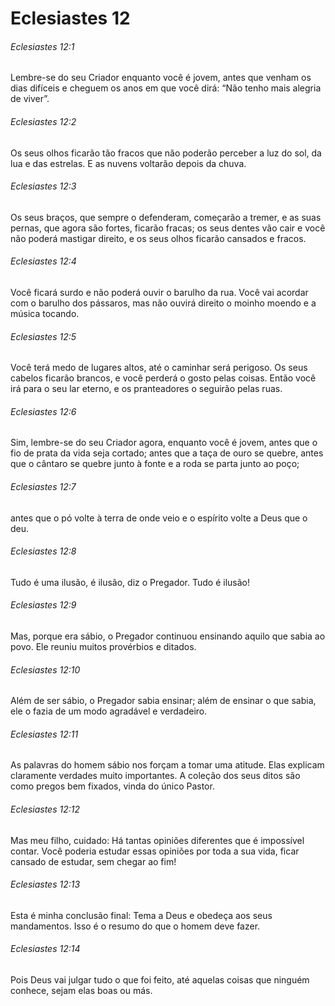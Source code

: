 # Eclesiastes 12

###### Eclesiastes 12:1

Lembre-se do seu Criador enquanto você é jovem, antes que venham os dias difíceis e cheguem os anos em que você dirá: “Não tenho mais alegria de viver”.

###### Eclesiastes 12:2

Os seus olhos ficarão tão fracos que não poderão perceber a luz do sol, da lua e das estrelas. E as nuvens voltarão depois da chuva.

###### Eclesiastes 12:3

Os seus braços, que sempre o defenderam, começarão a tremer, e as suas pernas, que agora são fortes, ficarão fracas; os seus dentes vão cair e você não poderá mastigar direito, e os seus olhos ficarão cansados e fracos.

###### Eclesiastes 12:4

Você ficará surdo e não poderá ouvir o barulho da rua. Você vai acordar com o barulho dos pássaros, mas não ouvirá direito o moinho moendo e a música tocando.

###### Eclesiastes 12:5

Você terá medo de lugares altos, até o caminhar será perigoso. Os seus cabelos ficarão brancos, e você perderá o gosto pelas coisas. Então você irá para o seu lar eterno, e os pranteadores o seguirão pelas ruas.

###### Eclesiastes 12:6

Sim, lembre-se do seu Criador agora, enquanto você é jovem, antes que o fio de prata da vida seja cortado; antes que a taça de ouro se quebre, antes que o cântaro se quebre junto à fonte e a roda se parta junto ao poço;

###### Eclesiastes 12:7

antes que o pó volte à terra de onde veio e o espírito volte a Deus que o deu.

###### Eclesiastes 12:8

Tudo é uma ilusão, é ilusão, diz o Pregador. Tudo é ilusão!

###### Eclesiastes 12:9

Mas, porque era sábio, o Pregador continuou ensinando aquilo que sabia ao povo. Ele reuniu muitos provérbios e ditados.

###### Eclesiastes 12:10

Além de ser sábio, o Pregador sabia ensinar; além de ensinar o que sabia, ele o fazia de um modo agradável e verdadeiro.

###### Eclesiastes 12:11

As palavras do homem sábio nos forçam a tomar uma atitude. Elas explicam claramente verdades muito importantes. A coleção dos seus ditos são como pregos bem fixados, vinda do único Pastor.

###### Eclesiastes 12:12

Mas meu filho, cuidado: Há tantas opiniões diferentes que é impossível contar. Você poderia estudar essas opiniões por toda a sua vida, ficar cansado de estudar, sem chegar ao fim!

###### Eclesiastes 12:13

Esta é minha conclusão final: Tema a Deus e obedeça aos seus mandamentos. Isso é o resumo do que o homem deve fazer.

###### Eclesiastes 12:14

Pois Deus vai julgar tudo o que foi feito, até aquelas coisas que ninguém conhece, sejam elas boas ou más.

